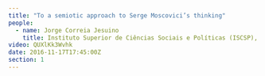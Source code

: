 ```yaml
---
title: "To a semiotic approach to Serge Moscovici’s thinking"
people:
  - name: Jorge Correia Jesuino
    title: Instituto Superior de Ciências Sociais e Políticas (ISCSP), University of Lisbon
video: QUXlKk3Wvhk
date: 2016-11-17T17:45:00Z
section: 1
---
```


